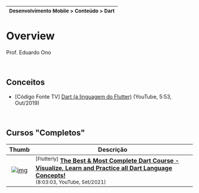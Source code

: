 | <sup>Desenvolvimento Mobile > Conteúdo > Dart</sup> |
| --- |

# Overview

Prof. Eduardo Ono

<br>

## Conceitos

* [Código Fonte TV] [Dart (a linguagem do Flutter)](https://www.youtube.com/watch?v=i7IzlVImHEc) (YouTube, 5:53, Out/2019)

<br>

## Cursos "Completos"

| Thumb | Descrição |
| :-: | --- |
| [![img](https://img.youtube.com/vi/F3JuuYuOUK4/default.jpg)](https://www.youtube.com/watch?v=F3JuuYuOUK4) | <sup>[Flutterly]</sup> [__The Best & Most Complete Dart Course - Visualize, Learn and Practice all Dart Language Concepts!__](https://www.youtube.com/watch?v=F3JuuYuOUK4) <br> <sub>(8:03:03, YouTube, Set/2021)</sub>

<br>
